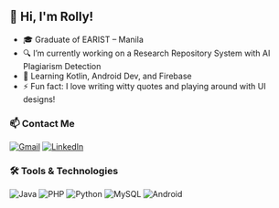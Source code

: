 ## 👋 Hi, I'm Rolly!
- 🎓 Graduate of EARIST – Manila
- 🔍 I’m currently working on a Research Repository System with AI Plagiarism Detection
- 🌱 Learning Kotlin, Android Dev, and Firebase
- ⚡ Fun fact: I love writing witty quotes and playing around with UI designs!

### 📫 Contact Me
[![Gmail](https://img.shields.io/badge/Gmail-Email-red)](mailto:youremail@gmail.com)
[![LinkedIn](https://img.shields.io/badge/LinkedIn-Connect-blue)](https://linkedin.com/in/yourusername)

### 🛠️ Tools & Technologies
![Java](https://img.shields.io/badge/-Java-black?logo=java)
![PHP](https://img.shields.io/badge/-PHP-blue?logo=php)
![Python](https://img.shields.io/badge/-Python-yellow?logo=python)
![MySQL](https://img.shields.io/badge/-MySQL-lightblue?logo=mysql)
![Android](https://img.shields.io/badge/-Android-green?logo=android)
